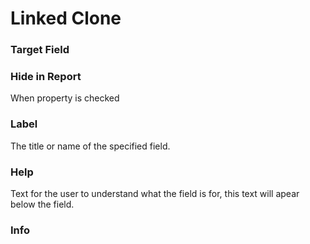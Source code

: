 # Linked Clone

### Target Field

### Hide in Report
When property is checked 
### Label
The title or name of the specified field.
### Help
Text for the user to understand what the field is for, this text will apear below the field.
### Info
